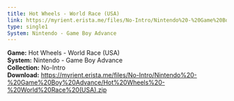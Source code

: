 ```yaml
---
title: Hot Wheels - World Race (USA)
link: https://myrient.erista.me/files/No-Intro/Nintendo%20-%20Game%20Boy%20Advance/Hot%20Wheels%20-%20World%20Race%20(USA).zip
type: single1
System: Nintendo - Game Boy Advance
---
```

<b>Game:</b> Hot Wheels - World Race (USA)<br>
<b>System:</b> Nintendo - Game Boy Advance<br>
<b>Collection:</b> No-Intro<br>
<b>Download:</b> https://myrient.erista.me/files/No-Intro/Nintendo%20-%20Game%20Boy%20Advance/Hot%20Wheels%20-%20World%20Race%20(USA).zip